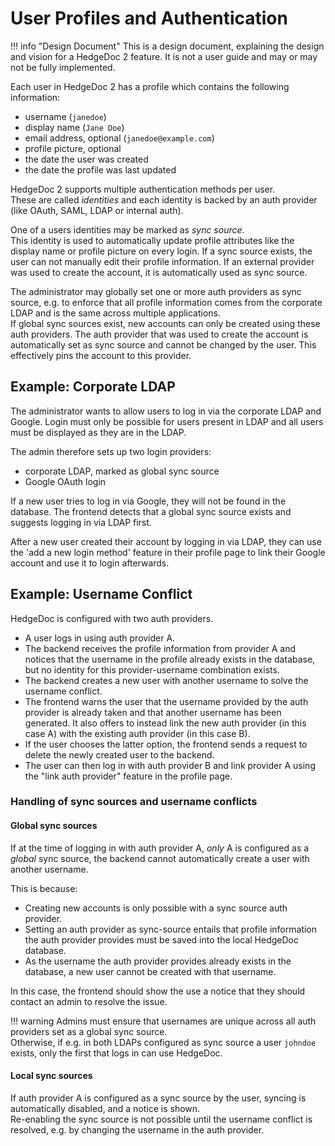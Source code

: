 # User Profiles and Authentication

<!-- prettier-ignore -->
!!! info "Design Document"
    This is a design document, explaining the design and vision for a HedgeDoc 2
    feature. It is not a user guide and may or may not be fully implemented.

Each user in HedgeDoc 2 has a profile
which contains the following information:

- username (`janedoe`)
- display name (`Jane Doe`)
- email address, optional (`janedoe@example.com`)
- profile picture, optional
- the date the user was created
- the date the profile was last updated

HedgeDoc 2 supports multiple authentication methods per user.  
These are called _identities_ and each identity is backed by an
auth provider (like OAuth, SAML, LDAP or internal auth).

One of a users identities may be marked as _sync source_.  
This identity is used to automatically update profile attributes like the
display name or profile picture on every login. If a sync source exists, the
user can not manually edit their profile information.
If an external provider was used to create the account,
it is automatically used as sync source.

The administrator may globally set one or more auth providers as sync source,
e.g. to enforce that all profile information comes from the corporate
LDAP and is the same across multiple applications.  
If global sync sources exist, new accounts can only be created using
these auth providers. The auth provider that was used to create the account
is automatically set as sync source and cannot be changed by the user.
This effectively pins the account to this provider.

## Example: Corporate LDAP

The administrator wants to allow users to log in via the corporate LDAP
and Google. Login must only be possible for users present in LDAP and
all users must be displayed as they are in the LDAP.

The admin therefore sets up two login providers:

- corporate LDAP, marked as global sync source
- Google OAuth login

If a new user tries to log in via Google, they will not be found in the
database. The frontend detects that a global sync source exists and
suggests logging in via LDAP first.

After a new user created their account by logging in via LDAP, they can use
the 'add a new login method' feature in their profile page to link their
Google account and use it to login afterwards.

## Example: Username Conflict

HedgeDoc is configured with two auth providers.

- A user logs in using auth provider A.
- The backend receives the profile information from provider A and notices that the username in the profile
  already exists in the database, but no identity for this provider-username combination exists.
- The backend creates a new user with another username to solve the username conflict.
- The frontend warns the user that the username provided by the auth provider is already taken and that another
  username has been generated. It also offers to instead link the new auth provider (in this case A) with the
  existing auth provider (in this case B).
- If the user chooses the latter option, the frontend sends a request to delete the newly created user to the backend.
- The user can then log in with auth provider B and link provider A using the "link auth provider" feature in
  the profile page.

### Handling of sync sources and username conflicts

#### Global sync sources

If at the time of logging in with auth provider A, _only_ A is configured as a _global_ sync source,
the backend cannot automatically create a user with another username.

This is because:

- Creating new accounts is only possible with a sync source auth provider.
- Setting an auth provider as sync-source entails that profile information the auth provider provides must be
  saved into the local HedgeDoc database.
- As the username the auth provider provides already exists in the database, a new user cannot be created with
  that username.

In this case, the frontend should show the use a notice that they should contact an admin to resolve the issue.

!!! warning
Admins must ensure that usernames are unique across all auth providers set as a global sync source.  
 Otherwise, if e.g. in both LDAPs configured as sync source a user `johndoe` exists,
only the first that logs in can use HedgeDoc.

#### Local sync sources

If auth provider A is configured as a sync source by the user, syncing is automatically disabled, and a notice is shown.  
Re-enabling the sync source is not possible until the username conflict is resolved, e.g. by changing the username
in the auth provider.
